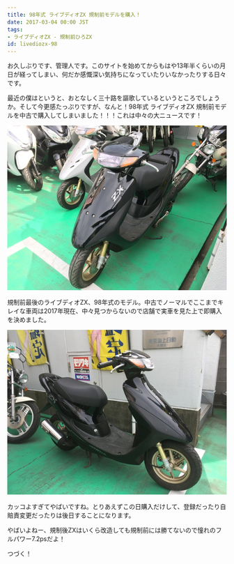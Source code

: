 ```yaml
---
title: 98年式 ライブディオZX 規制前モデルを購入！
date: 2017-03-04 00:00 JST
tags:
- ライブディオZX - 規制前ひろZX
id: livediozx-98
---
```


<p class="sentence">お久しぶりです、管理人です。このサイトを始めてからもはや13年半くらいの月日が経ってしまい、何だか感慨深い気持ちになっていたりいなかったりする日々です。</p>
<p class="sentence spacing10">最近の僕はというと、おとなしく三十路を謳歌しているというところでしょうか。そして今更感たっぷりですが、なんと！98年式 ライブディオZX 規制前モデルを中古で購入してしまいました！！！これは中々の大ニュースです！</p>
<div class="center spacing"><img class="img-fluid" src="/photo/diary/2017.03.04_01.jpg" alt=""></div>
<p class="sentence">規制前最後のライブディオZX、98年式のモデル。中古でノーマルでここまでキレイな車両は2017年現在、中々見つからないので店舗で実車を見た上で即購入を決めました。</p>
<div class="center spacing"><img class="img-fluid" src="/photo/diary/2017.03.04_02.jpg" alt=""></div>
<p class="sentence spacing10">カッコよすぎてやばいですね。とりあえずこの日購入だけして、登録だったり自賠責変更だったりは後日することになります。</p>
<p class="sentence spacing10">やばいよねー、規制後ZXはいくら改造しても規制前には勝てないので憧れのフルパワー7.2psだよ！</p>
<p class="sentence">つづく！</p>
